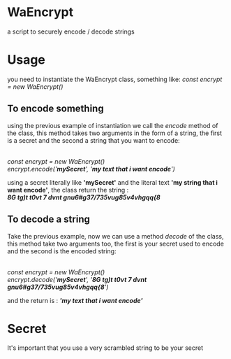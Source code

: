 # WaEncrypt
a script to securely encode / decode strings
# Usage
you need to instantiate the WaEncrypt class, something like: _const encrypt = new WaEncrypt()_

## To encode something
using the previous example of instantiation we call the _encode_ method of the class, this method takes two arguments in the form of a string, the first is a secret and the second a string that you want to encode: 

<br/>_const encrypt = new WaEncrypt()<br/>
encrypt.encode('<b>mySecret</b>', '<b>my text that i want encode</b>')_

using a secret literally like <b>'mySecret'</b> and the literal text <b>'my string that i want encode'</b>, the class return the string  : </br>
<b> _8G tg)t t0vt 7 dvnt gnu6#g37/735vug85v4vhgqq{8_ </b> 

## To decode a string

Take the previous example, now we can use a method _decode_ of the class, this method take two arguments too, the first is your secret used to encode and the second is the encoded string:

<br/>_const encrypt = new WaEncrypt()_<br/>
_encrypt.decode('<b>mySecret</b>', '<b>_8G tg)t t0vt 7 dvnt gnu6#g37/735vug85v4vhgqq{8_</b>')_

and the return is : _<b>'my text that i want encode'</b>_

# Secret
 It's important that you use a very scrambled string to be your secret

